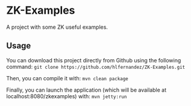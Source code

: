 ZK-Examples
========================

A project with some ZK useful examples.

Usage
------------
You can download this project directly from Github using the following command:
`git clone https://github.com/hlfernandez/ZK-Examples.git`

Then, you can compile it with:
`mvn clean package`

Finally, you can launch the application (which will be available at localhost:8080/zkexamples) with:
`mvn jetty:run`
